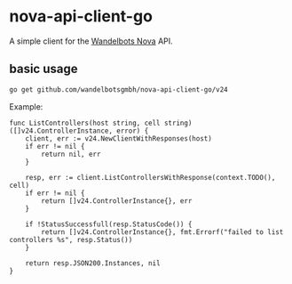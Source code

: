 # nova-api-client-go

A simple client for the [Wandelbots Nova](https://www.wandelbots.com/) API.

## basic usage

```bash
go get github.com/wandelbotsgmbh/nova-api-client-go/v24
```

Example:
```golang
func ListControllers(host string, cell string) ([]v24.ControllerInstance, error) {
	client, err := v24.NewClientWithResponses(host)
	if err != nil {
		return nil, err
	}

	resp, err := client.ListControllersWithResponse(context.TODO(), cell)
	if err != nil {
		return []v24.ControllerInstance{}, err
	}

	if !StatusSuccessfull(resp.StatusCode()) {
		return []v24.ControllerInstance{}, fmt.Errorf("failed to list controllers %s", resp.Status())
	}

	return resp.JSON200.Instances, nil
}
```

